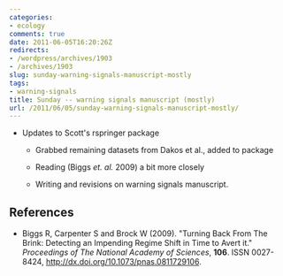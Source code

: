```yaml
---
categories:
- ecology
comments: true
date: 2011-06-05T16:20:26Z
redirects:
- /wordpress/archives/1903
- /archives/1903
slug: sunday-warning-signals-manuscript-mostly
tags:
- warning-signals
title: Sunday -- warning signals manuscript (mostly)
url: /2011/06/05/sunday-warning-signals-manuscript-mostly/
---
```


* Updates to Scott's rspringer package

	
  * Grabbed remaining datasets from Dakos et al., added to package

	
  * Reading (Biggs _et. al._ 2009) a bit more closely

	
  * Writing and revisions on warning signals manuscript.



## References


- Biggs R, Carpenter S and Brock W (2009).
"Turning Back From The Brink: Detecting an Impending Regime Shift in Time to Avert it."
*Proceedings of The National Academy of Sciences*, **106**.
ISSN 0027-8424, <a href="http://dx.doi.org/10.1073/pnas.0811729106">http://dx.doi.org/10.1073/pnas.0811729106</a>.
